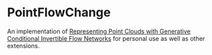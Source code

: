 # PointFlowChange


An implementation of [Representing Point Clouds with Generative Conditional Invertible Flow Networks](https://github.com/MStypulkowski/CIF) for personal use as well as other extensions.
